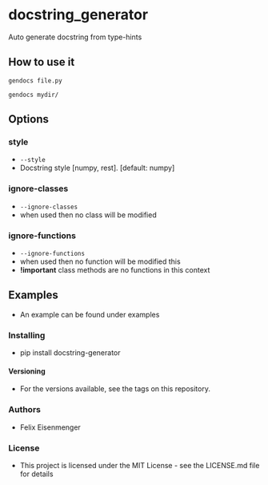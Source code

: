 # docstring_generator
Auto generate docstring from type-hints

## How to use it
```shell
gendocs file.py
```

```shell
gendocs mydir/
```

## Options

### style
- `--style`
- Docstring style [numpy, rest].  [default: numpy]

### ignore-classes
- `--ignore-classes`
- when used then no class will be modified

### ignore-functions
- `--ignore-functions`
- when used then no function will be modified this
- __!important__ class methods are no functions in this context


## Examples
- An example can be found under examples

### Installing

- pip install docstring-generator

#### Versioning
- For the versions available, see the tags on this repository.

### Authors
- Felix Eisenmenger

### License
- This project is licensed under the MIT License - see the LICENSE.md file for details